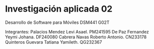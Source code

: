 # Investigación aplicada 02
Desarrollo de Software para Móviles DSM441 G02T

Integrantes: Palacios Mendez Levi Asael. PM241595
             De Paz Fernandez Yeymi Johana. DF240080
             Cabrera Navas Roberto Antonio. CN233178
             Quinteros Guevara Tatiana Yamileth. QG232367
